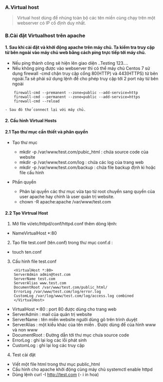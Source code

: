 ### A.Virtual host

> Virtual host dùng để nhúng toàn bộ các tên miền cùng chạy trên một webserver có IP cố định duy nhất.

### B.Cài đặt Virtualhost trên apache 

#### 1. Sau khi cài đặt và khởi động apache trên máy chủ. Ta kiểm tra truy cập từ bên ngoài vào máy chủ web bằng cách ping trực tiếp tới máy chủ.
- Nếu ping thành công sẽ hiện lên giao diện ..Testing 123....
- Nếu không ping được vào webserver thì có thể máy chủ Centos 7 sử dụng firewall -cmd chặn truy cập cổng 80(HTTP) và 443(HTTPS) từ bên ngoài.Ta sẽ phải sử dụng lệnh để cho phép truy cập tới 2 port này từ bên ngoài
```
	firewall-cmd --premanent --zone=public --add-service=http
	firewall-cmd --permanent --zone=public --add-service=https
	firewall-cmd --reload 
```
	- Sau đó thử connect lại với máy chủ.
#### 2. Cấu hình Virtual Hosts 

#### 2.1 Tạo thư mục cần thiết và phân quyền

- Tạo thư mục 
	- mkdir -p /var/www/test.com/pubic_html : chứa source code của website
	- mkdir -p /var/www/test.com/log : chứa các log của trang web
	- mkdir -p /var/www/test.com/backup : chứa file backup định kì hoặc file cấu hình
	
- Phần quyền
	- Phân lại quyền các thư mục vừa tạo từ root chuyển sang quyền của user apache hay chính là user quản trị website.
	- chown -R apache:apache /var/www/test.com 
	
#### 2.2 Tạo Virtrual Host 

1. Mở file vi/etc/httpd/conf/httpd.conf thêm dòng lệnh:
- NameVirtualHost *:80 
2. Tạo file test.conf (tên.conf) trong thư mục conf.d :
- touch ten.conf
3. Cấu hình file test.conf
```
	<VirtualHost *:80>
	ServerAdmin admin@test.com
	ServerName test.com
	ServerAlias www.test.com 
	DocumentRoot /var/www/test.com/public_html/	
	ErrorLog /var/www/test.com/log/error.log 
	CustomLog /var/log/www/test.com/log/access.log combined 
	</VirtualHost>
```
- VirtualHost *:80 : port 80 được dùng cho trang web 
- ServerAdmin : mail của quản trị website 
- ServerName : tên miền website người dùng gõ trên trình duyệt
- ServerAlias : một kiểu khác của tên miền . Được dùng để của hình www và non www 
- DocumentRoot : Đường dẫn tới thư mục chưa source code 
- ErrorLog : ghi lại log các lỗi phát sinh 
- CustomLog : ghi lại log các truy cập 

4. Test cài đặt
- Viết một file html trong thư mục public_html
- Cấu hình cho apache khởi động cùng máy chủ systemctl enable httpd 
- Dùng lệnh curl -I http://test.com (- i in hoa)


	
	
	





